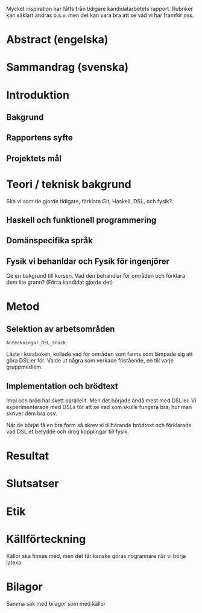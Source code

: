 
Mycket inspiration har fåtts från tidigare kandidatarbetets rapport. Rubriker kan såklart ändras o.s.v. men det kan vara bra att se vad vi har framför oss.

# Abstract (engelska)

# Sammandrag (svenska)

# Introduktion

## Bakgrund

## Rapportens syfte

## Projektets mål

# Teori / teknisk bakgrund

Ska vi som de gjorde tidigare, förklara Git, Haskell, DSL, och fysik?

## Haskell och funktionell programmering

## Domänspecifika språk



## Fysik vi behanldar och Fysik för ingenjörer

Ge en bakgrund till kursen. Vad den behandlar för områden och förklara dem lite grann? (Förra kandidat gjorde det)

# Metod

## Selektion av arbetsområden

`Anteckningar_DSL_snack`

Läste i kursboken, kollade vad för områden som fanns som lämpade sig att göra DSL:er för. Valde ut några som verkade fristående, en till varje gruppmedlem.

## Implementation och brödtext

Impl och bröd har skett parallellt. Men det började ändå mest med DSL:er. Vi experimenterade med DSLs för att se vad som skulle fungera bra, hur man skriver dem bra osv.

När de börjat få en bra form så skrev vi tillhörande brödtext och förklarade vad DSL:et betydde och drog kopplingar till fysik.

# Resultat

# Slutsatser

# Etik

# Källförteckning

Källor ska finnas med, men det får kanske göras nogrannare när vi börja latexa

# Bilagor

Samma sak med bilagor som med källor